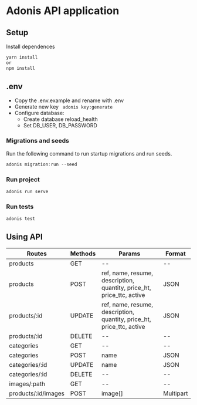 # Adonis API application

## Setup

Install dependences

```bash
yarn install
or
npm install
```

## .env

- Copy the .env.example and rename with .env
- Generate new key
  ` adonis key:generate`
- Configure database:
  - Create database reload_health
  - Set DB_USER, DB_PASSWORD

### Migrations and seeds

Run the following command to run startup migrations and run seeds.

```js
adonis migration:run --seed
```

### Run project

```js
adonis run serve
```

### Run tests

```js
adonis test
```

## Using API

| Routes              | Methods | Params                                                                | Format    |
| ------------------- | ------- | --------------------------------------------------------------------- | --------- |
| products            | GET     | --                                                                    | --        |
| products            | POST    | ref, name, resume, description, quantity, price_ht, price_ttc, active | JSON      |
| products/:id        | UPDATE  | ref, name, resume, description, quantity, price_ht, price_ttc, active | JSON      | -- | -- |
| products/:id        | DELETE  | --                                                                    | --        |
| categories          | GET     | --                                                                    | --        |
| categories          | POST    | name                                                                  | JSON      |
| categories/:id      | UPDATE  | name                                                                  | JSON      |
| categories/:id      | DELETE  | --                                                                    | --        |
| images/:path        | GET     | --                                                                    | --        |
| products/:id/images | POST    | image[]                                                               | Multipart |
